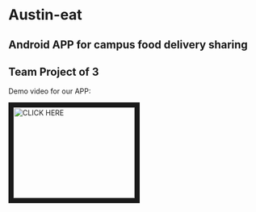 # Austin-eat
## Android APP for campus food delivery sharing
## Team Project of 3

Demo video for our APP:

<a href="https://www.youtube.com/watch?v=bL7-nnYK75o&feature=youtu.be
" target="_blank"><img src="http://img.youtube.com/vi/YOUTUBE_VIDEO_ID_HERE/0.jpg" 
alt="CLICK HERE" width="240" height="180" border="10" /></a>
